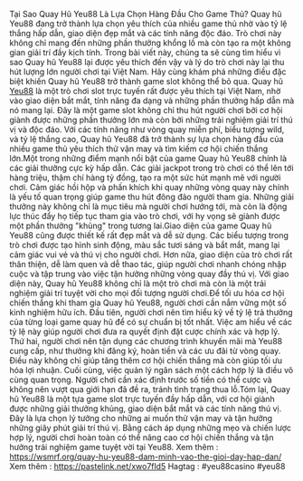 Tại Sao Quay Hũ Yeu88 Là Lựa Chọn Hàng Đầu Cho Game Thủ?
Quay hũ Yeu88 đang trở thành lựa chọn yêu thích của nhiều game thủ nhờ vào tỷ lệ thắng hấp dẫn, giao diện đẹp mắt và các tính năng độc đáo. Trò chơi này không chỉ mang đến những phần thưởng khổng lồ mà còn tạo ra một không gian giải trí đầy kịch tính. Trong bài viết này, chúng ta sẽ cùng tìm hiểu vì sao Quay hũ Yeu88 lại được yêu thích đến vậy và lý do trò chơi này lại thu hút lượng lớn người chơi tại Việt Nam. Hãy cùng khám phá những điều đặc biệt khiến Quay hũ Yeu88 trở thành game slot không thể bỏ qua.
Quay hũ [Yeu88](https://wsmrf.org/) là một trò chơi slot trực tuyến rất được yêu thích tại Việt Nam, nhờ vào giao diện bắt mắt, tính năng đa dạng và những phần thưởng hấp dẫn mà nó mang lại. Đây là một game slot không chỉ thu hút người chơi bởi cơ hội giành được những phần thưởng lớn mà còn bởi những trải nghiệm giải trí thú vị và độc đáo. Với các tính năng như vòng quay miễn phí, biểu tượng wild, và tỷ lệ thắng cao, Quay hũ Yeu88 đã trở thành sự lựa chọn hàng đầu của nhiều game thủ yêu thích thử vận may và tìm kiếm cơ hội chiến thắng lớn.Một trong những điểm mạnh nổi bật của game Quay hũ Yeu88 chính là các giải thưởng cực kỳ hấp dẫn. Các giải jackpot trong trò chơi có thể lên tới hàng triệu, thậm chí hàng tỷ đồng, tạo ra một sức hút mạnh mẽ với người chơi. Cảm giác hồi hộp và phấn khích khi quay những vòng quay này chính là yếu tố quan trọng giúp game thu hút đông đảo người tham gia. Những giải thưởng này không chỉ là mục tiêu mà người chơi hướng tới, mà còn là động lực thúc đẩy họ tiếp tục tham gia vào trò chơi, với hy vọng sẽ giành được một phần thưởng "khủng" trong tương lai.Giao diện của game Quay hũ Yeu88 cũng được thiết kế rất đẹp mắt và dễ sử dụng. Các biểu tượng trong trò chơi được tạo hình sinh động, màu sắc tươi sáng và bắt mắt, mang lại cảm giác vui vẻ và thú vị cho người chơi. Hơn nữa, giao diện của trò chơi rất thân thiện, dễ làm quen và dễ thao tác, giúp người chơi nhanh chóng nhập cuộc và tập trung vào việc tận hưởng những vòng quay đầy thú vị. Với giao diện này, Quay hũ Yeu88 không chỉ là một trò chơi mà còn là một trải nghiệm giải trí tuyệt vời cho mọi đối tượng người chơi.Để tối ưu hóa cơ hội chiến thắng khi tham gia Quay hũ Yeu88, người chơi cần nắm vững một số kinh nghiệm hữu ích. Đầu tiên, người chơi nên tìm hiểu kỹ về tỷ lệ trả thưởng của từng loại game quay hũ để có sự chuẩn bị tốt nhất. Việc am hiểu về các tỷ lệ này giúp người chơi đưa ra quyết định đặt cược chính xác và hợp lý. Thứ hai, người chơi nên tận dụng các chương trình khuyến mãi mà Yeu88 cung cấp, như thưởng khi đăng ký, hoàn tiền và các ưu đãi từ vòng quay. Điều này không chỉ giúp tăng thêm cơ hội chiến thắng mà còn giúp tối ưu hóa lợi nhuận. Cuối cùng, việc quản lý ngân sách một cách hợp lý là điều vô cùng quan trọng. Người chơi cần xác định trước số tiền có thể cược và không nên vượt qua giới hạn đã đề ra, tránh tình trạng thua lỗ.Tóm lại, Quay hũ Yeu88 là một tựa game slot trực tuyến đầy hấp dẫn, với cơ hội giành được những giải thưởng khủng, giao diện bắt mắt và các tính năng thú vị. Đây là lựa chọn lý tưởng cho những ai muốn thử vận may và tận hưởng những giây phút giải trí thú vị. Bằng cách áp dụng những mẹo và chiến lược hợp lý, người chơi hoàn toàn có thể nâng cao cơ hội chiến thắng và tận hưởng trải nghiệm game tuyệt vời tại Yeu88.
Xem thêm :  https://wsmrf.org/quay-hu-yeu88-dam-minh-vao-the-gioi-day-hap-dan/
Xem thêm :  https://pastelink.net/xwo7fld5
Hagtag : #yeu88casino  #yeu88

